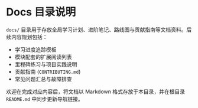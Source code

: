 # Docs 目录说明

`docs/` 目录用于存放全局学习计划、进阶笔记、路线图与贡献指南等文档资料。后续内容规划包括：

- 学习进度追踪模板
- 模块配套的扩展阅读列表
- 里程碑练习与项目实践说明
- 贡献指南 (`CONTRIBUTING.md`)
- 常见问题汇总与故障排查

欢迎在完成对应内容后，将文档以 Markdown 格式存放于本目录，并在根目录 `README.md` 中同步更新导航链接。
